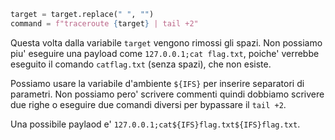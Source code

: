 ```python
target = target.replace(" ", "")
command = f"traceroute {target} | tail +2"
```

Questa volta dalla variabile `target` vengono rimossi gli spazi. Non possiamo piu' eseguire una payload come  `127.0.0.1;cat flag.txt`, poiche' verrebbe eseguito il comando `catflag.txt` (senza spazi), che non esiste.

Possiamo usare la variabile d'ambiente `${IFS}` per inserire separatori di parametri. Non possiamo pero' scrivere commenti quindi dobbiamo scrivere due righe o eseguire due comandi diversi per bypassare il `tail +2`.

Una possibile paylaod e' `127.0.0.1;cat${IFS}flag.txt${IFS}flag.txt`.
